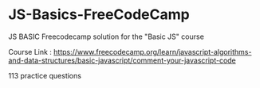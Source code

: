 # JS-Basics-FreeCodeCamp
JS BASIC Freecodecamp solution for the "Basic JS" course

Course Link : https://www.freecodecamp.org/learn/javascript-algorithms-and-data-structures/basic-javascript/comment-your-javascript-code

113 practice questions
